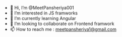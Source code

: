 - 👋 Hi, I’m @MeetPansheriya001
- 👀 I’m interested in JS framworks
- 🌱 I’m currently learning Angular
- 💞️ I’m looking to collaborate on Frontend framwork
- 📫 How to reach me : meetpansheriya1@gmail.com
  

<!---
MeetPansheriya001/MeetPansheriya001 is a ✨ special ✨ repository because its `README.md` (this file) appears on your GitHub profile.
You can click the Preview link to take a look at your changes.
--->

